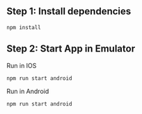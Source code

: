
## Step 1: Install dependencies

```
npm install
```
## Step 2: Start App in Emulator


Run in IOS
```
npm run start android

```

Run in Android

```
npm run start android
```











